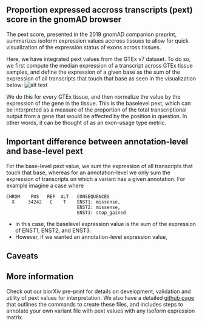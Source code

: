 
## Proportion expressed accross transcripts (pext) score in the gnomAD browser

The pext score, presented in the 2019 gnomAD companion preprint, summarizes isoform expression values accross tissues to allow for quick visualization of the expression status of exons across tissues. 

Here, we have integrated pext values from the GTEx v7 dataset. To do so, we first compute the median expression of a transcript across GTEx tissue samples, and define the expression of a given base as the sum of the expression of all transcripts that touch that base as seen in the visualization below:
![alt text](https://github.com/macarthur-lab/gnomad-docs/blob/master/docs/for_gnomad_browser.png)

We do this for every GTEx tissue, and then normalize the value by the expression of the gene in the tissue. This is the baselevel pext, which can be interpreted as a measure of the proportion of the total transcriptional output from a gene that would be affected by the position in question. In other words, it can be thought of as an exon-usage type metric.

## Important difference between annotation-level and base-level pext 
For the base-level pext value, we sum the expression of all transcripts that touch that base, whereas for an annotation-level we only sum the expression of transcripts on which a variant has a given annotation. For example imagine a case where

```
CHROM    POS   REF  ALT   CONSEQUENCES
  X     34242   C    T    ENST1: missense,
                          ENST2: missense,
                          ENST3: stop_gained
```
- In this case, the baselevel expression value is the sum of the expression of ENST1, ENST2, and ENST3. 
- However, if we wanted an annotation-level expression value, 


## Caveats

## More information 
Check out our biorXiv pre-print for details on development, validation and utility of pext values for interpretation. We also have a detailed [github page](https://github.com/macarthur-lab/tx_annotation/) that outlines the commands to create these files, and includes steps to annotate your own variant file with pext values with any isoform expression matrix. 
